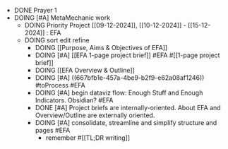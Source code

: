 - DONE Prayer 1
- DOING [#A] MetaMechanic work
	- DOING Priority Project [[09-12-2024]], [[10-12-2024]] - [[15-12-2024]] : EFA
	- DOING sort edit refine
		- DOING [[Purpose, Aims & Objectives of EFA]]
		- DOING [#A] [[EFA 1-page project brief]] #EFA #[[1-page project brief]]
		- DOING [[EFA Overview & Outline]]
		- DOING [#A] ((667bfb1e-457a-4be9-b2f9-e62a08af1246)) #toProcess #EFA
		- DOING [#A] begin dataviz flow: Enough Stuff and Enough Indicators. Obsidian? #EFA
		- DONE [#A] Project briefs are internally-oriented. About EFA and Overview/Outline are externally oriented.
		- DOING [#A] consolidate, streamline and simplify structure and pages #EFA
			- remember #[[TL;DR writing]]